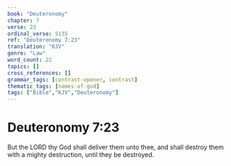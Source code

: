 ```yaml
---
book: "Deuteronomy"
chapter: 7
verse: 23
ordinal_verse: 5135
ref: "Deuteronomy 7:23"
translation: "KJV"
genre: "Law"
word_count: 22
topics: []
cross_references: []
grammar_tags: [contrast-opener, contrast]
thematic_tags: [names-of-god]
tags: ["Bible","KJV","Deuteronomy"]
---
```


# Deuteronomy 7:23

But the LORD thy God shall deliver them unto thee, and shall destroy them with a mighty destruction, until they be destroyed.
